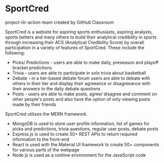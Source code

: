 # SportCred
project-ilir-action-team created by GitHub Classroom


SportCred is a website for aspiring sports enthusiasts, aspiring analysts, sports betters and many others to build their analytical credibility in sports through increasing their ACS (Analytical Credibility Score) by overall participation in a variety of features of SportCred. These include the following: 
* Picks/ Predictions - users are able to make daily, preseason and playoff bracket predictions  
* Trivia - users are able to participate in solo trivia about basketball 
* Debate - in a tier-based debate forum users are able to debate with others in their tier and display their agreeance or disagreeance with their answers to the daily debate questions
* Posts - users are able to make posts, agree/ disagree and comment on other people's posts and also have the option of only viewing posts made by their friends

SportCred utilizes the MERN framework. 
* MongoDB is used to store user profile information, list of games for picks and predictions, trivia questions, regular user posts, debate posts
* Express.js is used to create 50+ REST APIs to return required information to the front-end
* React is used with the Material UI framework to create 50+ components for various parts of the webpage
* Node js is used as a runtime environment for the JavaScript code
